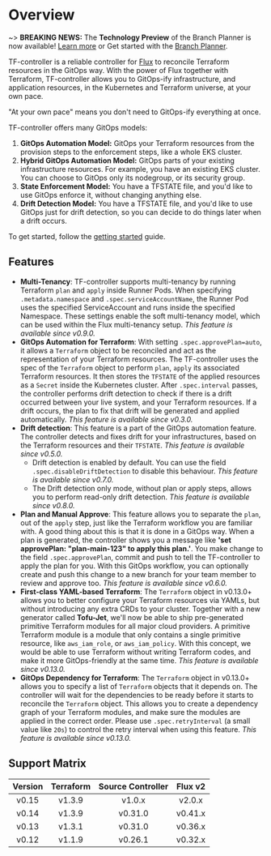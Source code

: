 # Overview

~> **BREAKING NEWS:** The **Technology Preview** of the Branch Planner is now available! [Learn more](./branch-planner/index.md) or Get started with the [Branch Planner](./branch-planner/getting-started.md).

TF-controller is a reliable controller for [Flux](https://fluxcd.io) to reconcile Terraform resources
in the GitOps way.
With the power of Flux together with Terraform, TF-controller allows you to GitOps-ify infrastructure,
and application resources, in the Kubernetes and Terraform universe, at your own pace.

"At your own pace" means you don't need to GitOps-ify everything at once.

TF-controller offers many GitOps models:

  1. **GitOps Automation Model:** GitOps your Terraform resources from the provision steps to the enforcement steps, like a whole EKS cluster.
  2. **Hybrid GitOps Automation Model:** GitOps parts of your existing infrastructure resources. For example, you have an existing EKS cluster.
     You can choose to GitOps only its nodegroup, or its security group.
  3. **State Enforcement Model:** You have a TFSTATE file, and you'd like to use GitOps enforce it, without changing anything else.
  4. **Drift Detection Model:** You have a TFSTATE file, and you'd like to use GitOps just for drift detection, so you can decide to do things later when a drift occurs.

To get started, follow the [getting started](./getting_started.md) guide.

## Features

  * **Multi-Tenancy**: TF-controller supports multi-tenancy by running Terraform `plan` and `apply` inside Runner Pods.
    When specifying `.metadata.namespace` and `.spec.serviceAccountName`, the Runner Pod uses the specified ServiceAccount
    and runs inside the specified Namespace. These settings enable the soft multi-tenancy model, which can be used within
    the Flux multi-tenancy setup. _This feature is available since v0.9.0._
  * **GitOps Automation for Terraform**: With setting `.spec.approvePlan=auto`, it allows a `Terraform` object
    to be reconciled and act as the representation of your Terraform resources. The TF-controller uses the spec of
    the `Terraform` object to perform `plan`, `apply` its associated Terraform resources. It then stores
    the `TFSTATE` of the applied resources as a `Secret` inside the Kubernetes cluster. After `.spec.interval` passes,
    the controller performs drift detection to check if there is a drift occurred between your live system,
    and your Terraform resources. If a drift occurs, the plan to fix that drift will be generated and applied automatically.
    _This feature is available since v0.3.0._
  * **Drift detection**: This feature is a part of the GitOps automation feature. The controller detects and fixes drift
    for your infrastructures, based on the Terraform resources and their `TFSTATE`. _This feature is available since v0.5.0._
    * Drift detection is enabled by default. You can use the field `.spec.disableDriftDetection` to disable this behaviour.
      _This feature is available since v0.7.0._
    * The Drift detection only mode, without plan or apply steps, allows you to perform read-only drift detection.
      _This feature is available since v0.8.0._
  * **Plan and Manual Approve**: This feature allows you to separate the `plan`, out of the `apply` step, just like
    the Terraform workflow you are familiar with. A good thing about this is that it is done in a GitOps way. When a plan
    is generated, the controller shows you a message like **'set approvePlan: "plan-main-123" to apply this plan.'**.
    You make change to the field `.spec.approvePlan`, commit and push to tell the TF-controller to apply the plan for you.
    With this GitOps workflow, you can optionally create and push this change to a new branch for your team member to
    review and approve too. _This feature is available since v0.6.0._
  * **First-class YAML-based Terraform**: The `Terraform` object in v0.13.0+ allows you to better configure your 
    Terraform resources via YAMLs, but without introducing any extra CRDs to your cluster. Together with a new generator
    called **Tofu-Jet**, we'll now be able to ship pre-generated primitive Terraform modules for all major cloud providers.
    A primitive Terraform module is a module that only contains a single primitive resource, like `aws_iam_role`, or `aws_iam_policy`.
    With this concept, we would be able to use Terraform without writing Terraform codes, and make it more GitOps-friendly at the same time. 
    _This feature is available since v0.13.0._
  * **GitOps Dependency for Terraform**: The `Terraform` object in v0.13.0+ allows you to specify a list of `Terraform` objects
    that it depends on. The controller will wait for the dependencies to be ready before it starts to reconcile the
    `Terraform` object. This allows you to create a dependency graph of your Terraform modules, and make sure
    the modules are applied in the correct order. Please use `.spec.retryInterval` (a small value like `20s`) to control 
    the retry interval when using this feature. _This feature is available since v0.13.0._

## Support Matrix

| Version | Terraform | Source Controller | Flux v2 |
|:-------:|:---------:|:-----------------:|:-------:|
|  v0.15  |  v1.3.9   |      v1.0.x       | v2.0.x  |
|  v0.14  |  v1.3.9   |      v0.31.0      | v0.41.x |
|  v0.13  |  v1.3.1   |      v0.31.0      | v0.36.x |
|  v0.12  |  v1.1.9   |      v0.26.1      | v0.32.x |
